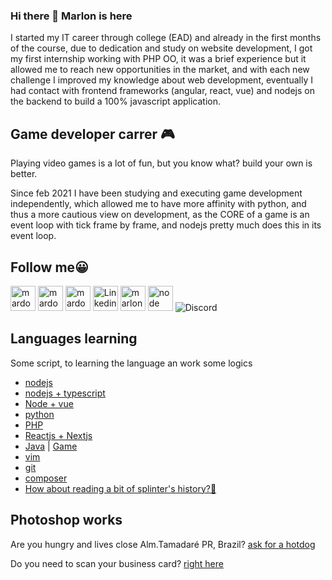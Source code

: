### Hi there 👋 Marlon is here

I started my IT career through college (EAD) and already in the first months of the course, due to dedication and study on website development, I got my first internship working with PHP OO, it was a brief experience but it allowed me to reach new opportunities in the market, and with each new challenge I improved my knowledge about web development, eventually I had contact with frontend frameworks (angular, react, vue) and nodejs on the backend to build a 100% javascript application.

## Game developer carrer 🎮
Playing video games is a lot of fun, but you know what? build your own is better.
  
Since feb 2021 I have been studying and executing game development independently, which allowed me to have more affinity with python, and thus a more cautious view on development, as the CORE of a game is an event loop with tick frame by frame, and nodejs pretty much does this in its event loop.


## Follow me😀
<p align="left">
  <a href="https://store.steampowered.com/app/1946280/Small_phrases_Great_stories/" target="_blank" title="Steam Page" style="text-decoration: none">
    <img src="https://www.vectorlogo.zone/logos/steampowered/steampowered-icon.svg" alt="mardozux" width="40" />
  </a>
  <a href="https://mardozux.itch.io/" target="_blank" title="Itch.io Page" style="text-decoration: none">
    <img src="https://mardozux-studio.s3.amazonaws.com/public-assets/mardozux-studio.png" alt="mardozux" width="40" />
  </a>
  <a href="https://megrolang.com.br/" target="_blank" title="Practice your English" style="text-decoration: none">
    <img src="https://mardozux-studio.s3.amazonaws.com/public-assets/bob.gif" alt="mardozux" width="40" />
  </a>
  <a href="https://www.linkedin.com/in/mrcardoso/" target="_blank" title="Linkedin Contact" style="text-decoration: none">
    <img src="https://www.vectorlogo.zone/logos/linkedin/linkedin-icon.svg" alt="Linkedin" width="40" />
  </a>
  <a href="https://www.instagram.com/mardozuxstudio/" target="_blank" title="Instagram Contact" style="text-decoration: none">
    <img src="https://www.vectorlogo.zone/logos/instagram/instagram-icon.svg" alt="marlon" width="40" />
  </a>
  <a href="https://www.npmjs.com/~mrcardoso" target="_blank" title="Node skills" style="text-decoration: none">
    <img src="https://www.vectorlogo.zone/logos/npmjs/npmjs-ar21.svg" alt="node" width="40" />
  </a>
  <a href="https://discord.gg/f8jvAR7srC" target="_blank" title="Discord Server" style="text-decoration: none">
    <img alt="Discord" src="https://img.shields.io/discord/822485993889857579">
  </a>
</p>

## Languages learning
Some script, to learning the language an work some logics
* [nodejs](https://github.com/MRCardoso/node-stuffs)
* [nodejs + typescript](https://github.com/MRCardoso/nodeevel)
* [Node + vue](https://github.com/MRCardoso/task-list-server)
* [python](https://github.com/MRCardoso/python-stuffs)
* [PHP](https://github.com/MRCardoso/virtual-notebook)
* [Reactjs + Nextjs](https://github.com/MRCardoso/migrate-lang)
* [Java](https://bitbucket.org/mrcmasters/hatter-coin) | [Game](https://mardozux.itch.io/hatter-coin-guy)
* [vim](https://github.com/MRCardoso/mcvim)
* [git](https://github.com/MRCardoso/git-code)
* [composer](https://github.com/MRCardoso/oficina-composer)
* [How about reading a bit of splinter's history?📜](https://from-first-trip.s3.amazonaws.com/public/mardozux/stories/splinter-soul.pdf)

## Photoshop works
Are you hungry and lives close Alm.Tamadaré PR, Brazil? [ask for a hotdog](https://from-first-trip.s3.amazonaws.com/public/jhon-jhon-hot-dog/digital-menu.pdf)

Do you need to scan your business card? [right here](https://from-first-trip.s3.amazonaws.com/public/playfast/visit-card.pdf)

<!--
**MRCardoso/MRCardoso** is a ✨ _special_ ✨ repository because its `README.md` (this file) appears on your GitHub profile.

Here are some ideas to get you started:

- 🔭 I’m currently working on ...
- 🌱 I’m currently learning ...
- 👯 I’m looking to collaborate on ...
- 🤔 I’m looking for help with ...
- 💬 Ask me about ...
- 📫 How to reach me: ...
- 😄 Pronouns: ...
- ⚡ Fun fact: ...
-->

